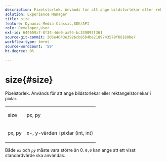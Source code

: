 ```yaml
---
description: Pixelstorlek. Används för att ange bildstorlekar eller rektangelstorlekar i pixlar.
solution: Experience Manager
title: size
feature: Dynamic Media Classic,SDK/API
role: Developer,User
exl-id: 644659a7-8f34-4de0-aa94-bc33909ff361
source-git-commit: 206e4643e3926cb85b4be2189743578f88180be7
workflow-type: tm+mt
source-wordcount: '59'
ht-degree: 0%

---
```


# size{#size}

Pixelstorlek. Används för att ange bildstorlekar eller rektangelstorlekar i pixlar.

<table id="simpletable_06761BED6FF14C2A83745A78B10D3419"> 
 <tr class="strow"> 
  <td class="stentry"> <p><span class="codeph"> <span class="varname"> size</span> </span> </p> </td> 
  <td class="stentry"> <p><span class="codeph"> <span class="varname"> px, py</span> </span> </p></td> 
 </tr> 
 <tr class="strow"> 
  <td class="stentry"> <p><span class="codeph"> <span class="varname"> px, py</span> </span> </p></td> 
  <td class="stentry"> <p>x-, y-värden i pixlar (int, int) </p></td> 
 </tr> 
</table>

Både *`px`* och *`py`* måste vara större än 0. `0,0` kan ange att ett visst standardvärde ska användas.
